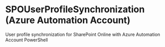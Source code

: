 # SPOUserProfileSynchronization (Azure Automation Account)
User profile synchronization for SharePoint Online with Azure Automation Account PowerShell

